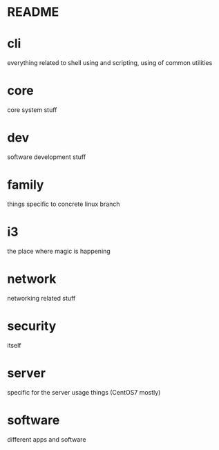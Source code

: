 README
======
# cli
everything related to shell using and scripting, using of common utilities

# core
core system stuff

# dev
software development stuff

# family
things specific to concrete linux branch

# i3
the place where magic is happening

# network
networking related stuff

# security
itself

# server
specific for the server usage things (CentOS7 mostly)

# software
different apps and software